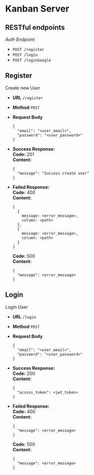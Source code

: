 # Kanban Server
## RESTful endpoints
_Auth Endpoint_

-  `POST /register`
-  `POST /login`
-  `POST /loginGoogle`

**Register**
----
Create new User
*  **URL**  `/register`

*  **Method**  `POST`

* **Request Body**

  ```
  {
    "email": "<user_email>",
    "password": "<user_password>"
  }
  ```

* **Success Response:** <br>
  **Code:** 201 <br>
  **Content:**

  ```
  {
    "message": "Success create user"
  }
  ```

* **Failed Response:** <br>
  **Code:** 400 <br>
  **Content:**

  ```
  [
    {
      message: <error_message>,
      column: <path>
    },
    {
      message: <error_message>,
      column: <path>
    }
  ]
  ```
  **Code:** 500 <br>
  **Content:**
  ```
  {
    "message": <error_message>
  }
  ```

**Login**
----
Login User
*  **URL**  `/login`

*  **Method**  `POST`

* **Request Body**

  ```
  {
    "email": "<user_email>",
    "password": "<user_password>"
  }
  ```

* **Success Response:** <br>
  **Code:** 200 <br>
  **Content:**

  ```
  {
    "access_token": <jwt_token>
  }
  ```

* **Failed Response:** <br>
  **Code:** 400 <br>
  **Content:**

  ```
  {
    "message": <error_message>
  }
  ```
  **Code:** 500 <br>
  **Content:**
  ```
  {
    "message": <error_message>
  }
  ```